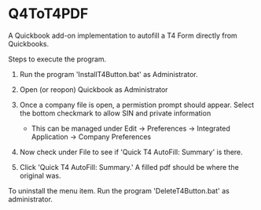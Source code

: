 # Q4ToT4PDF

A Quickbook add-on implementation to autofill a T4 Form directly from Quickbooks. 

Steps to execute the program.

1. Run the program 'InstallT4Button.bat' as Administrator.

2. Open (or reopon) Quickbook as Administrator

3. Once a company file is open, a permistion prompt should appear. Select the bottom checkmark to allow SIN and private information
	- This can be managed under Edit -> Preferences -> Integrated Application -> Company Preferences
	
4. Now check under File to see if 'Quick T4 AutoFill: Summary' is there.

5. Click 'Quick T4 AutoFill: Summary.' A filled pdf should be where the original was.

To uninstall the menu item. Run the program 'DeleteT4Button.bat' as administrator.
